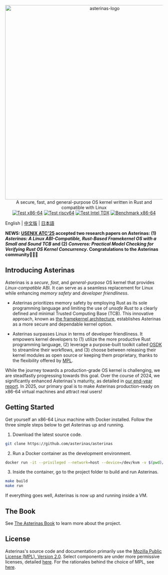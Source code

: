 <p align="center">
    <img src="docs/src/images/logo_en.svg" alt="asterinas-logo" width="620"><br>
    A secure, fast, and general-purpose OS kernel written in Rust and compatible with Linux<br/>
    <a href="https://github.com/asterinas/asterinas/actions/workflows/test_x86.yml"><img src="https://github.com/asterinas/asterinas/actions/workflows/test_x86.yml/badge.svg?event=push" alt="Test x86-64" style="max-width: 100%;"></a>
    <a href="https://github.com/asterinas/asterinas/actions/workflows/test_riscv.yml"><img src="https://github.com/asterinas/asterinas/actions/workflows/test_riscv.yml/badge.svg?event=push" alt="Test riscv64" style="max-width: 100%;"></a>
    <a href="https://github.com/asterinas/asterinas/actions/workflows/test_x86_tdx.yml"><img src="https://github.com/asterinas/asterinas/actions/workflows/test_x86_tdx.yml/badge.svg" alt="Test Intel TDX" style="max-width: 100%;"></a>
    <a href="https://asterinas.github.io/benchmark/x86-64/"><img src="https://github.com/asterinas/asterinas/actions/workflows/benchmark_x86.yml/badge.svg" alt="Benchmark x86-64" style="max-width: 100%;"></a>
    <br/>
</p>

English | [中文版](README_CN.md) | [日本語](README_JP.md)

**NEWS: [USENIX ATC'25](https://www.usenix.org/conference/atc25) accepted two research papers on Asterinas: (1) _Asterinas: A Linux ABI-Compatible, Rust-Based Framekernel OS with a Small and Sound TCB_ and (2) _Converos: Practical Model Checking for Verifying Rust OS Kernel Concurrency_. Congratulations to the Asterinas community🎉🎉🎉**

## Introducing Asterinas

Asterinas is a _secure_, _fast_, and _general-purpose_ OS kernel
that provides _Linux-compatible_ ABI.
It can serve as a seamless replacement for Linux
while enhancing _memory safety_ and _developer friendliness_.

* Asterinas prioritizes memory safety
by employing Rust as its sole programming language
and limiting the use of _unsafe Rust_
to a clearly defined and minimal Trusted Computing Base (TCB).
This innovative approach,
known as [the framekernel architecture](https://asterinas.github.io/book/kernel/the-framekernel-architecture.html),
establishes Asterinas as a more secure and dependable kernel option.

* Asterinas surpasses Linux in terms of developer friendliness.
It empowers kernel developers to
(1) utilize the more productive Rust programming language,
(2) leverage a purpose-built toolkit called [OSDK](https://asterinas.github.io/book/osdk/guide/index.html) to streamline their workflows,
and (3) choose between releasing their kernel modules as open source
or keeping them proprietary,
thanks to the flexibility offered by [MPL](#License).

While the journey towards a production-grade OS kernel is challenging,
we are steadfastly progressing towards this goal.
Over the course of 2024,
we significantly enhanced Asterinas's maturity,
as detailed in [our end-year report](https://asterinas.github.io/2025/01/20/asterinas-in-2024.html).
In 2025, our primary goal is to make Asterinas production-ready on x86-64 virtual machines
and attract real users!

## Getting Started

Get yourself an x86-64 Linux machine with Docker installed.
Follow the three simple steps below to get Asterinas up and running.

1. Download the latest source code.

```bash
git clone https://github.com/asterinas/asterinas
```

2. Run a Docker container as the development environment.

```bash
docker run -it --privileged --network=host --device=/dev/kvm -v $(pwd)/asterinas:/root/asterinas asterinas/asterinas:0.15.1-20250603
```

3. Inside the container, go to the project folder to build and run Asterinas.

```bash
make build
make run
```

If everything goes well, Asterinas is now up and running inside a VM.

## The Book

See [The Asterinas Book](https://asterinas.github.io/book/) to learn more about the project.

## License

Asterinas's source code and documentation primarily use the 
[Mozilla Public License (MPL), Version 2.0](https://github.com/asterinas/asterinas/blob/main/LICENSE-MPL).
Select components are under more permissive licenses,
detailed [here](https://github.com/asterinas/asterinas/blob/main/.licenserc.yaml). For the rationales behind the choice of MPL, see [here](https://asterinas.github.io/book/index.html#licensing).
